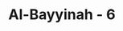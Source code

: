 ---
title: "Al-Bayyinah - 6"
no: 6
arabic_no: ٦
ayah: اِنَّ الَّذِيْنَ كَفَرُوْا مِنْ اَهْلِ الْكِتٰبِ وَالْمُشْرِكِيْنَ فِيْ نَارِ جَهَنَّمَ خٰلِدِيْنَ فِيْهَاۗ اُولٰۤىِٕكَ هُمْ شَرُّ الْبَرِيَّةِۗ
translation: "Sungguh, orang-orang yang kafir dari golongan Ahli Kitab dan orang-orang musyrik (akan masuk) ke neraka Jahanam; mereka kekal di dalamnya selama-lamanya. Mereka itu adalah sejahat-jahat makhluk."
tafsir: "Dalam ayat ini, Allah menjelaskan bahwa orang-orang kafir dari kalangan Ahli Kitab dan orang musyrik telah mengotori jiwanya dengan syirik dan maksiat-maksiat serta mengingkari kebenaran nyata kenabian Muhammad saw. Mereka akan disiksa Allah dengan siksaan yang tidak memungkinkan mereka untuk melepaskan diri darinya untuk selama-lamanya, yaitu api neraka yang menyala-nyala. Siksaan itu sebagai balasan atas perbuatan mereka. Mereka itu tergolong makhluk yang paling buruk."
---
